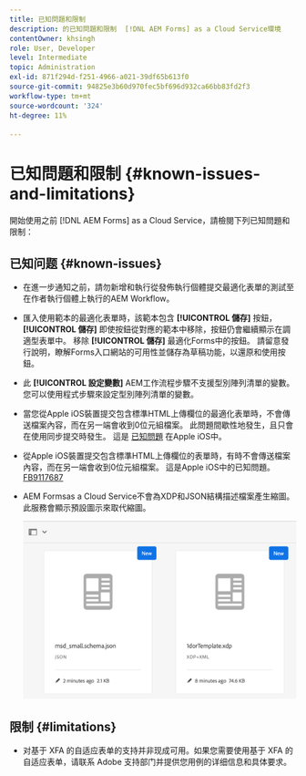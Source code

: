 ```yaml
---
title: 已知問題和限制
description: 的已知問題和限制  [!DNL AEM Forms] as a Cloud Service環境
contentOwner: khsingh
role: User, Developer
level: Intermediate
topic: Administration
exl-id: 871f294d-f251-4966-a021-39df65b613f0
source-git-commit: 94825e3b60d970fec5bf696d932ca66bb83fd2f3
workflow-type: tm+mt
source-wordcount: '324'
ht-degree: 11%

---
```


# 已知問題和限制 {#known-issues-and-limitations}

開始使用之前 [!DNL AEM Forms] as a Cloud Service，請檢閱下列已知問題和限制：

## 已知问题 {#known-issues}

* 在進一步通知之前，請勿新增和執行從發佈執行個體提交最適化表單的測試至在作者執行個體上執行的AEM Workflow。

* 匯入使用範本的最適化表單時，該範本包含 **[!UICONTROL 儲存]** 按鈕， **[!UICONTROL 儲存]** 即使按鈕從對應的範本中移除，按鈕仍會繼續顯示在調適型表單中。 移除 **[!UICONTROL 儲存]** 最適化Forms中的按鈕。 請留意發行說明，瞭解Forms入口網站的可用性並儲存為草稿功能，以還原和使用按鈕。

* 此 **[!UICONTROL 設定變數]** AEM工作流程步驟不支援型別陣列清單的變數。 您可以使用程式步驟來設定型別陣列清單的變數。

* 當您從Apple iOS裝置提交包含標準HTML上傳欄位的最適化表單時，不會傳送檔案內容，而在另一端會收到0位元組檔案。 此問題間歇性地發生，且只會在使用同步提交時發生。 這是 [已知問題](https://feedbackassistant.apple.com/feedback/9117687) 在Apple iOS中。

* 從Apple iOS裝置提交包含標準HTML上傳欄位的表單時，有時不會傳送檔案內容，而在另一端會收到0位元組檔案。 這是Apple iOS中的已知問題。 [FB9117687](https://feedbackassistant.apple.com/feedback/9117687)

* AEM Formsas a Cloud Service不會為XDP和JSON結構描述檔案產生縮圖。 此服務會顯示預設圖示來取代縮圖。

   ![Forms縮圖已知問題](/help/forms/assets/forms-tumbnail-known-issue.png)


## 限制 {#limitations}

* 对基于 XFA 的自适应表单的支持并非现成可用。如果您需要使用基于 XFA 的自适应表单，请联系 Adobe 支持部门并提供您用例的详细信息和具体要求。

